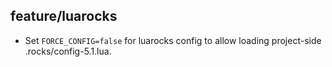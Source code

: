 ## feature/luarocks

* Set `FORCE_CONFIG=false` for luarocks config to allow loading project-side .rocks/config-5.1.lua.
